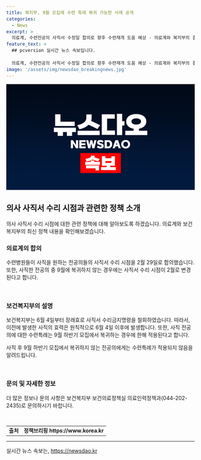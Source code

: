 ```yaml
---
title: 복지부, 9월 모집에 수련 특례 복귀 가능한 사례 공개
categories:
  - News
excerpt: >
  의료계, 수련전공의 사직서 수정일 합의로 향후 수련재개 도움 예상 - 의료계와 복지부의 결정에 따라, 수련병원에서 사직을 원하는 전공의들의 사직서 수정일이 2월 29일로 합의되었다. 또한, 9월에 복귀하지 않는 전공의들에게는 사직취소가 향후 수련을 돕는 것으로 기대된다. 이러한 변화에 대한 문의는 보건복지부 의료인력정책과로 하면 된다.
feature_text: >
  ## pcversion 실시간 뉴스 속보입니다.

  의료계, 수련전공의 사직서 수정일 합의로 향후 수련재개 도움 예상 - 의료계와 복지부의 결정에 따라, 수련병원에서 사직을 원하는 전공의들의 사직서 수정일이 2월 29일로 합의되었다. 또한, 9월에 복귀하지 않는 전공의들에게는 사직취소가 향후 수련을 돕는 것으로 기대된다. 이러한 변화에 대한 문의는 보건복지부 의료인력정책과로 하면 된다.
image: '/assets/img/newsdao_breakingnews.jpg'
---
```


<p><img src="/assets/img/newsdao_breakingnews.jpg" alt="pcversion 속보" /></p>

<h2 data-ke-size="size26">의사 사직서 수리 시점과 관련한 정책 소개</h2>

<p data-ke-size="size16">의사 사직서 수리 시점에 대한 관련 정책에 대해 알아보도록 하겠습니다. 의료계와 보건복지부의 최신 정책 내용을 확인해보겠습니다.</p>

<h3 data-ke-size="size24">의료계의 합의</h3>

<p data-ke-size="size16">수련병원들이 사직을 원하는 전공의들의 사직서 수리 시점을 2월 29일로 합의했습니다. 또한, 사직한 전공의 중 9월에 복귀하지 않는 경우에는 사직서 수리 시점이 2월로 변경된다고 합니다.</p>

<p data-ke-size="size16">&nbsp;</p>

<h3 data-ke-size="size24">보건복지부의 설명</h3>

<p data-ke-size="size16">보건복지부는 6월 4일부터 장래효로 사직서 수리금지명령을 철회하였습니다. 따라서, 이전에 발생한 사직의 효력은 원칙적으로 6월 4일 이후에 발생합니다. 또한, 사직 전공의에 대한 수련특례는 9월 하반기 모집에서 복귀하는 경우에 한해 적용된다고 합니다.</p>

<p data-ke-size="size16">사직 후 9월 하반기 모집에서 복귀하지 않는 전공의에게는 수련특례가 적용되지 않음을 알려드립니다.</p>

<p data-ke-size="size16">&nbsp;</p>

<h3 data-ke-size="size24">문의 및 자세한 정보</h3>

<p data-ke-size="size16">더 많은 정보나 문의 사항은 보건복지부 보건의료정책실 의료인력정책과(044-202-2435)로 문의하시기 바랍니다.</p>

<p data-ke-size="size16">&nbsp;</p>

<table>
    <tr>
        <td style="text-align: center; height: 17px;"><b>출처</b></td>
        <td style="text-align: center; height: 17px;"><b>정책브리핑 https://www.korea.kr</b></td>
    </tr>
</table>

<p><hr></p>
실시간 뉴스 속보는, <a href="https://newsdao.kr" rel="dofollow">https://newsdao.kr</a>


